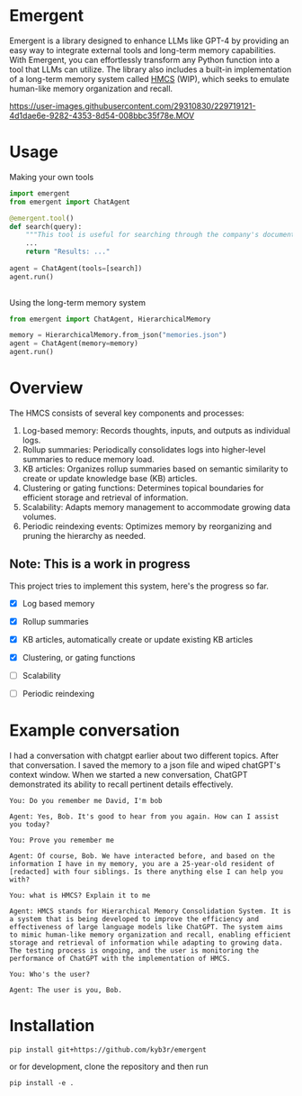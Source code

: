 # Emergent

Emergent is a library designed to enhance LLMs like GPT-4 by providing an easy way to integrate external tools and long-term memory capabilities. With Emergent, you can effortlessly transform any Python function into a tool that LLMs can utilize. The library also includes a built-in implementation of a long-term memory system called [HMCS](https://github.com/daveshap/HierarchicalMemoryConsolidationSystem) (WIP), which seeks to emulate human-like memory organization and recall. 



https://user-images.githubusercontent.com/29310830/229719121-4d1dae6e-9282-4353-8d54-008bbc35f78e.MOV



# Usage

Making your own tools

```python
import emergent
from emergent import ChatAgent

@emergent.tool()
def search(query):
    """This tool is useful for searching through the company's documents."""
    ...
    return "Results: ..."
   
agent = ChatAgent(tools=[search])
agent.run()
    
```

Using the long-term memory system

```python
from emergent import ChatAgent, HierarchicalMemory

memory = HierarchicalMemory.from_json("memories.json")
agent = ChatAgent(memory=memory)
agent.run()
```



# Overview

The HMCS consists of several key components and processes:

1. Log-based memory: Records thoughts, inputs, and outputs as individual logs.
2. Rollup summaries: Periodically consolidates logs into higher-level summaries to reduce memory load.
3. KB articles: Organizes rollup summaries based on semantic similarity to create or update knowledge base (KB) articles.
4. Clustering or gating functions: Determines topical boundaries for efficient storage and retrieval of information.
5. Scalability: Adapts memory management to accommodate growing data volumes.
6. Periodic reindexing events: Optimizes memory by reorganizing and pruning the hierarchy as needed.


## Note: This is a work in progress

This project tries to implement this system, here's the progress so far.
- [x] Log based memory
- [x] Rollup summaries 
- [x] KB articles, automatically create or update existing KB articles
- [x] Clustering, or gating functions
- [ ] Scalability
- [ ] Periodic reindexing



# Example conversation

I had a conversation with chatgpt earlier about two different topics. After that conversation. I saved the memory to a json file and wiped chatGPT's context window. When we started a new conversation, ChatGPT demonstrated its ability to recall pertinent details effectively.

```
You: Do you remember me David, I'm bob

Agent: Yes, Bob. It's good to hear from you again. How can I assist you today?

You: Prove you remember me

Agent: Of course, Bob. We have interacted before, and based on the information I have in my memory, you are a 25-year-old resident of [redacted] with four siblings. Is there anything else I can help you with?

You: what is HMCS? Explain it to me

Agent: HMCS stands for Hierarchical Memory Consolidation System. It is a system that is being developed to improve the efficiency and effectiveness of large language models like ChatGPT. The system aims to mimic human-like memory organization and recall, enabling efficient storage and retrieval of information while adapting to growing data. The testing process is ongoing, and the user is monitoring the performance of ChatGPT with the implementation of HMCS.

You: Who's the user?

Agent: The user is you, Bob.

```

# Installation
```
pip install git+https://github.com/kyb3r/emergent
```

or for development, clone the repository and then run
```
pip install -e .
```
